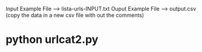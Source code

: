 Input Example File --> lista-urls-INPUT.txt
Ouput Example File --> output.csv   (copy the data in a new csv file with out the comments)
# python urlcat2.py
   
